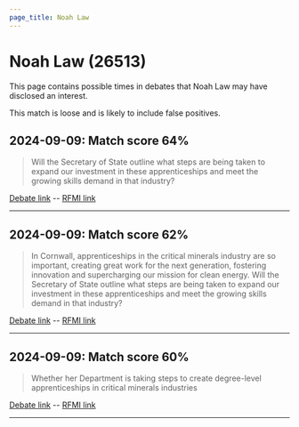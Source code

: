 ```yaml
---
page_title: Noah Law
---
```


# Noah Law  (26513)

This page contains possible times in debates that Noah Law may have disclosed an interest.

This match is loose and is likely to include false positives. 



## 2024-09-09: Match score 64%

>Will the Secretary of State outline what steps are being taken to expand our investment in these apprenticeships and meet the growing skills demand in that industry?

[Debate link](https://www.theyworkforyou.com/debates/?id=2024-09-09b.554.6)  --  [RFMI link](https://www.theyworkforyou.com/mp/26513/register)


---



## 2024-09-09: Match score 62%

>In Cornwall, apprenticeships in the critical minerals industry are so important, creating great work for the next generation, fostering innovation and supercharging our mission for clean energy. Will the Secretary of State outline what steps are being taken to expand our investment in these apprenticeships and meet the growing skills demand in that industry?

[Debate link](https://www.theyworkforyou.com/debates/?id=2024-09-09b.554.6)  --  [RFMI link](https://www.theyworkforyou.com/mp/26513/register)


---



## 2024-09-09: Match score 60%

>Whether her Department is taking steps to create degree-level apprenticeships in critical minerals industries

[Debate link](https://www.theyworkforyou.com/debates/?id=2024-09-09b.554.4)  --  [RFMI link](https://www.theyworkforyou.com/mp/26513/register)


---

